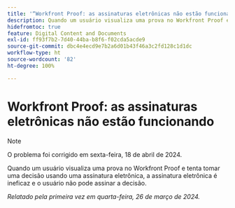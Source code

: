 ```yaml
---
title: '“Workfront Proof: as assinaturas eletrônicas não estão funcionando”'
description: Quando um usuário visualiza uma prova no Workfront Proof e tenta tomar uma decisão usando uma assinatura eletrônica, a assinatura eletrônica é ineficaz e o usuário não pode assinar a decisão.
hidefromtoc: true
feature: Digital Content and Documents
exl-id: ff93f7b2-7d40-44ba-b8f6-f02cda5acde9
source-git-commit: dbc4e4ecd9e7b2a6d01b43f46a3c2fd128c1d1dc
workflow-type: ht
source-wordcount: '82'
ht-degree: 100%

---
```


# Workfront Proof: as assinaturas eletrônicas não estão funcionando

>[!NOTE]
>
>O problema foi corrigido em sexta-feira, 18 de abril de 2024.

<!--wf. wfp-->

Quando um usuário visualiza uma prova no Workfront Proof e tenta tomar uma decisão usando uma assinatura eletrônica, a assinatura eletrônica é ineficaz e o usuário não pode assinar a decisão.

_Relatado pela primeira vez em quarta-feira, 26 de março de 2024._
